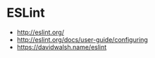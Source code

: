 # ESLint

- http://eslint.org/
- http://eslint.org/docs/user-guide/configuring
- https://davidwalsh.name/eslint
